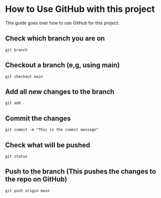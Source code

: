 # How to Use GitHub with this project

This guide goes over how to use GitHub for this project.

## Check which branch you are on
`git branch`

## Checkout a branch (e,g, using main)
`git checkout main`

## Add all new changes to the branch
`git add .`

## Commit the changes
`git commit -m "This is the commit message"`

## Check what will be pushed
`git status`

## Push to the branch (This pushes the changes to the repo on GitHub)
`git push origin main`
